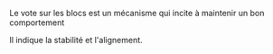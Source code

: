 Le vote sur les blocs est un mécanisme qui incite à maintenir un bon comportement

Il indique la stabilité et l'alignement.
